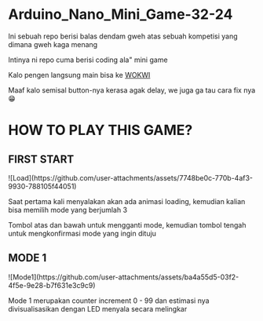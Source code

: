 # Arduino_Nano_Mini_Game-32-24

Ini sebuah repo berisi balas dendam gweh atas sebuah kompetisi yang dimana gweh kaga menang

Intinya ni repo cuma berisi coding ala" mini game

Kalo pengen langsung main bisa ke <a href="https://wokwi.com/projects/424131405322969089"> WOKWI </a>

Maaf kalo semisal button-nya kerasa agak delay, we juga ga tau cara fix nya 😁

<h1>HOW TO PLAY THIS GAME?</h1>

<h2>FIRST START</h2>
![Load](https://github.com/user-attachments/assets/7748be0c-770b-4af3-9930-788105f44051)
<p>
  Saat pertama kali menyalakan akan ada animasi loading, kemudian kalian bisa memilih mode yang berjumlah 3
  
  Tombol atas dan bawah untuk mengganti mode, kemudian tombol tengah untuk mengkonfirmasi mode yang ingin dituju
</p>

<h2>MODE 1</h2>
![Mode1](https://github.com/user-attachments/assets/ba4a55d5-03f2-4f5e-9e28-b7f631e3c9c9)
<p>
  Mode 1 merupakan counter increment 0 - 99 dan estimasi nya divisualisasikan dengan LED menyala secara melingkar
</p>
